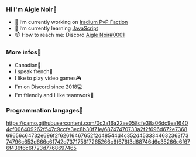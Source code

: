 ### Hi I'm Aigle Noir👋

- 🔭 I’m currently working on [Iradium PvP Faction](https://iradium.net/)
- 🌱 I’m currently learning [JavaScript](https://www.javascript.com/)
- 📫 How to reach me: Discord [Aigle Noir#0001](#)

### More infos📃
- Canadian🍁
- I speak french🥖
- I like to play video games🎮
- I'm on Discord since 2018💻
- I'm friendly and I like teamwork🤝

### Programmation langages🧮
https://camo.githubusercontent.com/0c3a16a22ae058cfe38a06dc9ea16404cf006409262f547c9ccfa3ec8b30f71e/68747470733a2f2f696d672e736869656c64732e696f2f62616467652f2d48544d4c352d4533344632363f7374796c653d666c61742d737175617265266c6f676f3d68746d6c35266c6f676f436f6c6f723d7768697465

